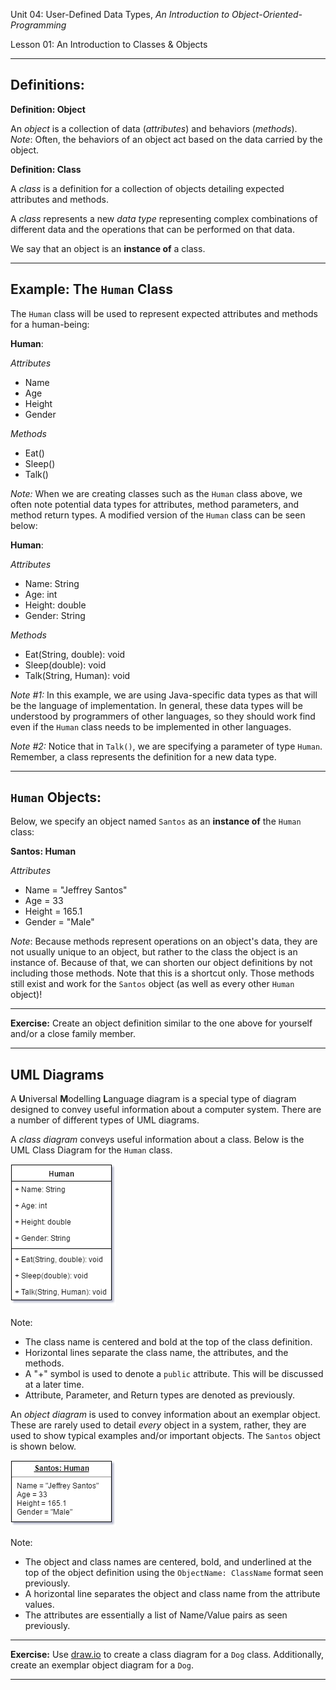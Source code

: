 Unit 04: User-Defined Data Types, _An Introduction to Object-Oriented-Programming_

Lesson 01: An Introduction to Classes & Objects
***

Definitions:
---

**Definition: Object**

An _object_ is a collection of data (_attributes_) and behaviors (_methods_).\
_Note_: Often, the behaviors of an object act based on the data carried by the object.

**Definition: Class**

A _class_ is a definition for a collection of objects detailing expected attributes and methods.

A _class_ represents a new _data type_ representing complex combinations of different data and the operations that can be performed on that data.

We say that an object is an **instance of** a class.

***

Example: The `Human` Class
---

The `Human` class will be used to represent expected attributes and methods for a human-being:

**Human**:

_Attributes_
* Name
* Age
* Height
* Gender

_Methods_
* Eat()
* Sleep()
* Talk()

_Note:_ When we are creating classes such as the `Human` class above, we often note potential data types for attributes, method parameters, and method return types. A modified version of the `Human` class can be seen below:

**Human**:

_Attributes_
* Name: String
* Age: int
* Height: double
* Gender: String

_Methods_
* Eat(String, double): void
* Sleep(double): void
* Talk(String, Human): void

_Note #1:_ In this example, we are using Java-specific data types as that will be the language of implementation. In general, these data types will be understood by programmers of other languages, so they should work find even if the `Human` class needs to be implemented in other languages.

_Note #2:_ Notice that in `Talk()`, we are specifying a parameter of type `Human`. Remember, a class represents the definition for a new data type.
***

`Human` Objects:
---

Below, we specify an object named `Santos` as an **instance of** the `Human` class:

**Santos: Human**

_Attributes_
* Name = "Jeffrey Santos"
* Age = 33
* Height = 165.1
* Gender = "Male"

_Note_: Because methods represent operations on an object's data, they are not usually unique to an object, but rather to the class the object is an instance of. Because of that, we can shorten our object definitions by not including those methods. Note that this is a shortcut only. Those methods still exist and work for the `Santos` object (as well as every other `Human` object)!

***
**Exercise:** Create an object definition similar to the one above for yourself and/or a close family member.
***

UML Diagrams
---
A **U**niversal **M**odelling **L**anguage diagram is a special type of diagram designed to convey useful information about a computer system. There are a number of different types of UML diagrams. 

A _class diagram_ conveys useful information about a class. Below is the UML Class Diagram for the `Human` class.

![The Human Class](Images/HumanClass.png "The Human Class")

Note:
* The class name is centered and bold at the top of the class definition.
* Horizontal lines separate the class name, the attributes, and the methods.
* A "+" symbol is used to denote a `public` attribute. This will be discussed at a later time.
* Attribute, Parameter, and Return types are denoted as previously.

An _object diagram_ is used to convey information about an exemplar object. These are rarely used to detail _every_ object in a system, rather, they are used to show typical examples and/or important objects. The `Santos` object is shown below.

![The Santos Object](Images/SantosObject.png "The Santos Object")

Note:
* The object and class names are centered, bold, and underlined at the top of the object definition using the `ObjectName: ClassName` format seen previously.
* A horizontal line separates the object and class name from the attribute values.
* The attributes are essentially a list of Name/Value pairs as seen previously.

***
**Exercise:** Use [draw.io](http://www.draw.io) to create a class diagram for a `Dog` class. Additionally, create an exemplar object diagram for a `Dog`.
***